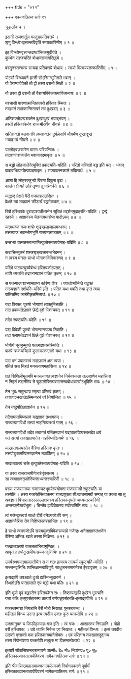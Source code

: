 +++
title = "०९१"

+++
एकनवतितमः सर्गः ९१  
  
चूडालोवाच ।  
  
इदानीं राजशार्दूल वस्तुसम्प्रतिपत्तये ।  
शृणु विन्ध्येभवृत्तान्तविवृतिं स्मयकारिणीम् ॥ १ ॥  
  
इह विन्ध्येभवृत्तान्तदार्ष्टान्तिकमुदीर्यते ।  
कुम्भेन राज्ञश्चरितं बोधान्तत्यागसिद्धये ॥  
  
वस्तुनस्तत्त्वस्य सम्यक् प्रतिपत्तये बोधाय । स्मयो विस्मयस्तत्कारिणीम् ॥ १ ॥  
  
योऽसौ विन्ध्यवने हस्ती सोऽस्मिन्भूमितले भवान् ।  
यौ वैराग्यविवेकौ तौ द्वौ तस्य दशनौ सितौ ॥ २ ॥  
  
यौ तस्य द्वौ दशनौ तौ वैराग्यविवेकाख्यावित्यन्वयः ॥ २ ॥  
  
यश्चासौ वारणाक्रान्तितत्परो हस्तिपः स्थितः ।  
तदज्ञानं तवाक्रान्तितत्परं तव दुःखदम् ॥ ३ ॥  
  
अतिशक्तोऽप्यशक्तेन दुःखाद्दुःखं भयाद्भयम् ।  
हस्ती हस्तिपकेनेव राजन्मौर्ख्येण नीयसे ॥ ४ ॥  
  
अतिशक्तो बलवानपि त्वमशक्तेन दुर्बलेनापि मौर्ख्येण दुःखाद्दुःखं   
भयाद्भयं नीयसे ॥ ४ ॥  
  
यल्लोहवज्रसारेण वारणः परियन्त्रितः ।  
तदाशापाशजालेन भवानापदमावृतः ॥ ५ ॥  
  
स बद्धो लोहजालेनेत्युक्तिं प्रकटयति-यदिति । परितो यन्त्रितो बद्ध इति यत् । भवान्   
पादावभिव्याप्येत्यापदमावृतः । राज्यपलनकाले तदित्यर्थः ॥ ५ ॥  
  
आशा हि लोहरज्जुभ्यो विषमा विपुला दृढा ।  
कालेन क्षीयते लोहं तृष्णा तु परिवर्धते ॥ ६ ॥  
  
यद्द्वन्द्वं प्रेक्षते वैरी गजमारादलक्षितः ।  
प्रेक्षते त्वां तदज्ञानं क्रीडार्थं बद्धमेककम् ॥ ७ ॥  
  
रिपौ हस्तिपके दूरादपश्यतीत्यनेन सूचितं तद्दर्शनमुदाहरति-यदिति । द्वन्द्वे   
रहस्ये । अज्ञानस्य चेतनत्वमारोप्य वादोऽयम् ॥ ७ ॥  
  
यद्बभञ्ज गजः शत्रोः शृङ्खलाजालबन्धनम् ।  
तत्तत्याज भवान्भोगभूमिं राज्यमकण्टकम् ॥ ८ ॥  
  
दन्तभ्यां यत्नतस्ताभ्यामित्युक्तेस्तात्पर्यमाह-यदिति ॥ ८ ॥  
  
कदाचित्सुकरं शस्त्रशृङ्खलाबन्धभेदनम् ।  
न त्वस्य मनसः साधो भोगाशाविनिवारणम् ॥ ९ ॥  
  
यदिभे पाटयत्युच्चैर्बन्धं हस्तिपकोऽपतत् ।  
त्वयि त्यजति तद्राज्यमज्ञानं पतितं कृतम् ॥ १० ॥  
  
स पतन्पादपद्माभ्यामप्राप्य करिणः शिरः । पपातोर्व्यामिति यदुक्तं   
तदप्यज्ञाने दर्शयति-यदिभे इति । पतितं यथा भवति तथा कृतं त्वया   
पातितमिव जर्जरीकृतमित्यर्थः ॥ १० ॥  
  
यदा विरक्तः पुरुषो भोगाशां त्यक्तुमिच्छति ।  
तदा प्रकम्पतेऽज्ञानं छेद्ये वृक्षे पिशाचवत् ॥ ११ ॥  
  
तदेव स्पष्टयति-यदेति ॥ ११ ॥  
  
यदा विवेकी पुरुषो भोगान्सन्त्यज्य तिष्ठति ।  
तदा पलायतेऽज्ञानं छिन्ने वृक्षे पिशाचवत् ॥ १२ ॥  
  
भोगौघे नूनमुन्मुक्ते पतत्यज्ञानसंस्थितिः ।  
पादपे क्रकचच्छिन्ने कुलायस्तद्गतो यथा ॥ १३ ॥  
  
यदा वनं प्रयातस्त्वं तदाऽज्ञानं क्षतं त्वया ।  
पतितं सन्न निहतं मनस्त्यागमहासिना ॥ १४ ॥  
  
क्षतं शिथिलीभूतमपि मनस्त्यागतत्त्वज्ञानेन निर्मनस्कता तल्लक्षणेन महासिना   
न निहतं तदानीमेव ते चूडालोक्तिश्रवणात्तत्त्वबोधावसरोऽभूदिति भावः ॥ १४ ॥  
  
तेन भूयः समुत्थाय स्मृत्वा परिभवं कृतम् ।  
तपःप्रपञ्चखातेऽस्मिन्गहने त्वं नियोजितः ॥ १५ ॥  
  
तेन त्वदुपेक्षिताज्ञानेन ॥ १५ ॥  
  
तदैवाघातयिष्यस्त्वं यद्यज्ञानं तथागतम् ।  
राज्यत्यागविधौ तत्त्वां नाहनिष्यत्क्षयं गतम् ॥ १६ ॥  
  
राज्यत्यागविधौ तदैव तथागतं पतितमज्ञानं यद्यघातयिष्यस्तत्तदैव क्षयं   
गतं सत्त्वां तपःखातपातेन नाहनिष्यदित्यर्थः ॥ १६ ॥  
  
यत्खातवलयस्तेन वैरिणा हस्तिनः कृतः ।  
तत्तपोदुःखमखिलमज्ञानेन तवार्पितम् ॥ १७ ॥  
  
सखातवलयं चक्रे इत्युक्तेस्तात्पर्यमाह-यदिति ॥ १७ ॥  
  
या तस्य राजराजश्रीर्गजारेर्नृपसत्तम ।  
सा त्ववज्ञाननृपतेश्चिन्ताभ्यन्तरचारिणी ॥ १८ ॥  
  
परया राजसामग्र्या गजलम्पटभूमयेत्यत्रोक्तां राजसामग्रीं स्फुटयति-या   
तस्येति । तस्य गजारेर्हस्तिपकस्य राजप्रयुक्ता श्रीःखातसामग्री सम्पत् या उक्ता सा तु   
अवज्ञानं विचारानादरस्तल्लक्षणस्य हस्तिपकनृपतेः अभ्यन्तरचारिणी   
अन्तरङ्गैश्वर्यभूता । चिन्तैव ह्यविवेकस्य सर्वस्वमिति भावः ॥ १८ ॥  
  
त्वं गजेन्द्रस्त्वयं साधो दीर्घे वनेऽगजोऽपि सन् ।  
अज्ञानवैरिणा तेन निक्षिप्तस्तरसाभितः ॥ १९ ॥  
  
हे साधो त्वमगजोऽपि सन्नयमुक्तविवेकसम्पन्नो गजेन्द्रः अनेनाज्ञानलक्षणेन   
वैरिणा अभितः खाते तरसा निक्षिप्तः ॥ १९ ॥  
  
यत्ख्नातवलयो बाललताभिरवगुण्ठितः ।  
आवृतं तत्तपोदुःखमीषत्सज्जनवृत्तिभिः ॥ २० ॥  
  
उपर्यस्थगयद्बाललतौघेन स तं शठः इत्यस्य तात्पर्यं स्फुटयति-यदिति ।   
सज्जनवृत्तिभिः शान्तिक्षान्त्यादिगुणैः साधुजनसमागमैश्च ईषदावृतम् ॥ २० ॥  
  
इत्यद्यापि तपःखाते दुःखे ह्यस्मिन्सुदारुणे ।  
स्थितोऽसि पातालतले नृप बद्धो यथा बलिः ॥ २१ ॥  
  
इति भूयो दृढं बद्धस्तेन हस्तिपकेन सः । तिष्ठत्यद्यापि दुःखेन भूसद्मनि   
यथा बलिः इत्युपसंहारस्य तात्पर्यं वर्णयन्नुपसंहरति-इत्यद्यापीति ॥ २१ ॥  
  
गजस्त्वमाशा निगडानि वैरी मोहो निखातः पुनरुग्रबन्धः ।  
महीतलं विन्ध्य उदन्त इत्थं त्वदीय उक्तः कुरु यत्करोषि ॥ २२ ॥  
  
उक्तमनुक्तं च पिण्डीकृत्याह-गज इति । त्वं गजः । आशास्तव निगडानि । मोहो   
वरी हस्तिपकः । उग्रे तपसि निर्बन्ध एव निखातः । महीतलं विन्ध्यः । इत्थं तवदीय   
उदन्तो वृत्तान्तो मया हस्तिकाख्यानेनोक्तः । एवं परिज्ञाय तपःखातादुद्गम्य   
तस्य रिपोर्नाशाय यत्करोषि तत्कुरु मा विलम्बस्वेत्यर्थः ॥ २२ ॥  
  
इत्यार्षे श्रीवासिष्ठमहारामायणे वाल्मी० दे० मो० निर्वाणप्र० पू० चू०   
हस्तिकाख्यानतात्पर्यविवरणं नामैकनवतितमः सर्गः ॥ ९१ ॥  
  
इति श्रीवासिष्ठमहारामायणतात्पर्यप्रकाशे निर्वाणप्रकरणे पूर्वार्धे   
हस्तिकाख्यानतात्पर्यविवरणं नामैकनवतितमः सर्गः ॥ ९१ ॥  
  